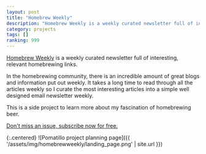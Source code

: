 ```yaml
---
layout: post
title: "Homebrew Weekly"
description: "Homebrew Weekly is a weekly curated newsletter full of interesting, relevant homebrewing links."
category: projects
tags: []
ranking: 999
---
```


[Homebrew Weekly](http://homebrewweekly.com) is a weekly curated newsletter full of interesting, relevant homebrewing links.

In the homebrewing community, there is an incredible amount of great blogs and information put out weekly. It takes a long time to read through all the articles weekly so I curate the most interesting articles into a simple well designed email newsletter weekly.

This is a side project to learn more about my fascination of homebrewing beer.

[Don't miss an issue, subscribe now for free.](http://homebrewweekly.com)

{:.centered}
![Pomatillo project planning page]({{ '/assets/img/homebrewweekly/landing_page.png' | site.url }})
